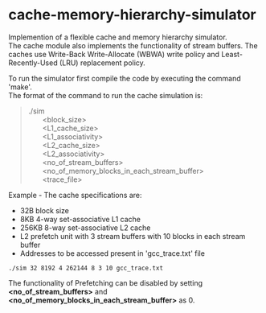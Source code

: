 # cache-memory-hierarchy-simulator
Implemention of a flexible cache and memory hierarchy simulator.<br/>
The cache module also implements the functionality of stream buffers. The caches use Write-Back Write-Allocate (WBWA) write policy and Least-Recently-Used (LRU) replacement policy.

To run the simulator first compile the code by executing the command 'make'.<br/>
The format of the command to run the cache simulation is:

>./sim<br/>
>&emsp;&emsp;<block_size><br/>
>&emsp;&emsp;<L1_cache_size><br/>
>&emsp;&emsp;<L1_associativity><br/>
>&emsp;&emsp;<L2_cache_size><br/>
>&emsp;&emsp;<L2_associativity><br/>
>&emsp;&emsp;<no_of_stream_buffers><br/>
>&emsp;&emsp;<no_of_memory_blocks_in_each_stream_buffer><br/>
>&emsp;&emsp;<trace_file><br/>

Example - The cache specifications are:
* 32B block size
* 8KB 4-way set-associative L1 cache
* 256KB 8-way set-associative L2 cache
* L2 prefetch unit with 3 stream buffers with 10 blocks in each stream buffer
* Addresses to be accessed present in 'gcc_trace.txt' file 

```./sim 32 8192 4 262144 8 3 10 gcc_trace.txt```

The functionality of Prefetching can be disabled by setting **<no_of_stream_buffers>** and **<no_of_memory_blocks_in_each_stream_buffer>** as 0.

